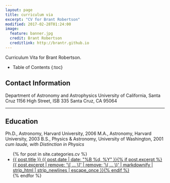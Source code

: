 ```yaml
---
layout: page
title: curriculum via
excerpt: "CV for Brant Robertson"
modified: 2017-02-28T01:24:00
image:
  feature: banner.jpg
  credit: Brant Robertson
  creditlink: http://brantr.github.io
---
```


Curriculum Vita for Brant Robertson.

* Table of Contents
{:toc}

## Contact Information

Department of Astronomy and Astrophysics
University of California, Santa Cruz
1156 High Street, ISB 335
Santa Cruz, CA 95064

---

## Education

Ph.D., Astronomy, Harvard University, 2006
M.A., Astronomy, Harvard University, 2003
B.S., Physics & Astronomy, University of Washington, 2001
*cum laude, with Distinction in Physics*



<ul class="post-list">
{% for post in site.categories.cv %} 
  <li><article><a href="{{ site.url }}{{ post.url }}">{{ post.title }} <span class="entry-date"><time datetime="{{ post.date | date_to_xmlschema }}">{{ post.date | date: "%B %d, %Y" }}</time></span>{% if post.excerpt %} <span class="excerpt">{{ post.excerpt | remove: '\[ ... \]' | remove: '\( ... \)' | markdownify | strip_html | strip_newlines | escape_once }}</span>{% endif %}</a></article></li>
{% endfor %}
</ul>
